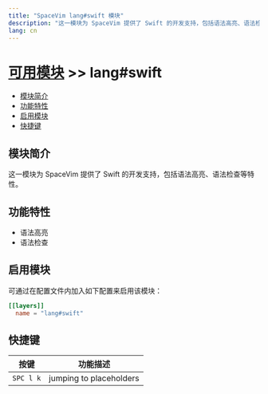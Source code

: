 ```yaml
---
title: "SpaceVim lang#swift 模块"
description: "这一模块为 SpaceVim 提供了 Swift 的开发支持，包括语法高亮、语法检查等特性。"
lang: cn
---
```


# [可用模块](../../) >> lang#swift

<!-- vim-markdown-toc GFM -->

- [模块简介](#模块简介)
- [功能特性](#功能特性)
- [启用模块](#启用模块)
- [快捷键](#快捷键)

<!-- vim-markdown-toc -->

## 模块简介

这一模块为 SpaceVim 提供了 Swift 的开发支持，包括语法高亮、语法检查等特性。

## 功能特性

- 语法高亮
- 语法检查

## 启用模块

可通过在配置文件内加入如下配置来启用该模块：

```toml
[[layers]]
  name = "lang#swift"
```

## 快捷键

| 按键        | 功能描述                |
| ----------- | ----------------------- |
| `SPC l k`   | jumping to placeholders |
